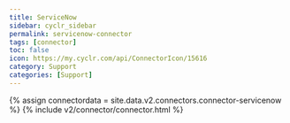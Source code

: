 ```yaml
---
title: ServiceNow
sidebar: cyclr_sidebar
permalink: servicenow-connector
tags: [connector]
toc: false
icon: https://my.cyclr.com/api/ConnectorIcon/15616
category: Support
categories: [Support]
---
```

{% assign connectordata = site.data.v2.connectors.connector-servicenow %}
{% include v2/connector/connector.html %}	
